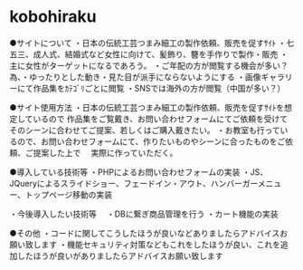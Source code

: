 # kobohiraku

●サイトについて
・日本の伝統工芸つまみ細工の製作依頼、販売を促すｻｲﾄ
・七五三、成人式、結婚式など女性に向けて、髪飾り、簪を手作りで製作・販売
・主に女性がターゲットになるであろう。
・ご年配の方が閲覧する機会が多い？為、・ゆったりとした動き・見た目が派手にならないようにする
・画像ギャラリーにて作品集をｶﾃｺﾞﾘごとに閲覧
・SNSでは海外の方が閲覧（中国が多い？）

●サイト使用方法
・日本の伝統工芸つまみ細工の製作依頼、販売を促すｻｲﾄを想定しているので
  作品集をご覧戴き、お問い合わせフォームにてご依頼を受けてそのシーンに合わせてご提案、若しくはご購入戴きたい。
・お教室も行っているので、お問い合わせフォームにて、作りたいものやシーンに合ったものをご依頼、ご提案した上で
　実際に作っていただく。


●導入している技術等
・PHPによるお問い合わせフォームの実装
・JS、JQueryによるスライドショー、フェードイン・アウト、ハンバーガーメニュー、トップページ移動の実装

・今後導入したい技術等
　・DBに繋ぎ商品管理を行う
  ・カート機能の実装
　

●その他
・コードに関してこうしたほうが良いなどありましたらアドバイスお願い致します
・機能セキュリティ対策などもこれをしたほうが良い、これを追加したほうが良いがありましたらアドバイスお願い致します
